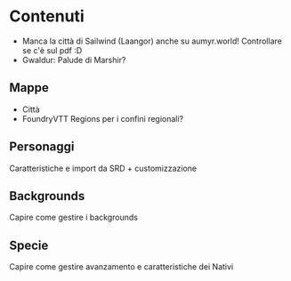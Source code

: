 # Contenuti

- Manca la città di Sailwind (Laangor) anche su aumyr.world! Controllare se c'è sul pdf :D
- Gwaldur: Palude di Marshir?

## Mappe

- Città
- FoundryVTT Regions per i confini regionali?

## Personaggi

Caratteristiche e import da SRD + customizzazione

## Backgrounds

Capire come gestire i backgrounds

## Specie

Capire come gestire avanzamento e caratteristiche dei Nativi
